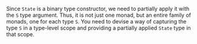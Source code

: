 Since `State` is a binary type constructor, we need to partially apply it with the `S` type
argument. Thus, it is not just one monad, but an entire family of monads, one for each type `S`. You
need to devise a way of capturing the type `S` in a type-level scope and providing a partially
applied `State` type in that scope.
